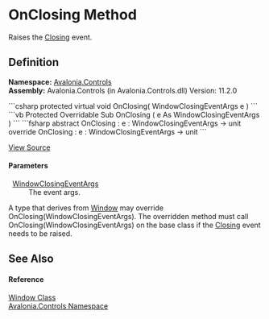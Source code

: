 # OnClosing Method


Raises the <a href="E_Avalonia_Controls_Window_Closing">Closing</a> event.



## Definition
**Namespace:** <a href="N_Avalonia_Controls">Avalonia.Controls</a>  
**Assembly:** Avalonia.Controls (in Avalonia.Controls.dll) Version: 11.2.0

<Tabs groupId="api-code-preview">
<TabItem value="csharp" label="C#">
```csharp
protected virtual void OnClosing(
	WindowClosingEventArgs e
)
```
</TabItem>
<TabItem value="vb" label="VB">
```vb
Protected Overridable Sub OnClosing ( 
	e As WindowClosingEventArgs
)
```
</TabItem>
<TabItem value="fsharp" label="F#">
```fsharp
abstract OnClosing : 
        e : WindowClosingEventArgs -> unit 
override OnClosing : 
        e : WindowClosingEventArgs -> unit 
```
</TabItem>
</Tabs>



<a href="https://github.com/AvaloniaUI/Avalonia/tree/master/src/Avalonia.Controls/Window.cs#L1104" title="View the source code">View Source</a>



#### Parameters
<dl><dt>  <a href="T_Avalonia_Controls_WindowClosingEventArgs">WindowClosingEventArgs</a></dt><dd>The event args.</dd></dl>A type that derives from <a href="T_Avalonia_Controls_Window">Window</a> may override OnClosing(WindowClosingEventArgs). The overridden method must call OnClosing(WindowClosingEventArgs) on the base class if the <a href="E_Avalonia_Controls_Window_Closing">Closing</a> event needs to be raised.

## See Also


#### Reference
<a href="T_Avalonia_Controls_Window">Window Class</a>  
<a href="N_Avalonia_Controls">Avalonia.Controls Namespace</a>  

